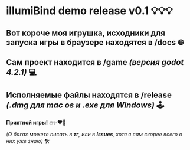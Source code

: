 # illumiBind demo release v0.1 💡💡💡

## Вот короче моя игрушка, исходники для запуска игры в **браузере находятся** в **/docs** 🌐
## Сам проект находится в **/game** _(версия godot 4.2.1)_ 💻
## Исполняемые файлы находятся в **/release** _(.dmg для **mac os** и .exe для **Windows**)_ 🕹️

**Приятной игры!** 🔥✨❤️‍🔥

_(О багах можете писать в **тг**, или в **Issues**, хотя я сам скорее всего о них уже знаю)_ 🛠️
